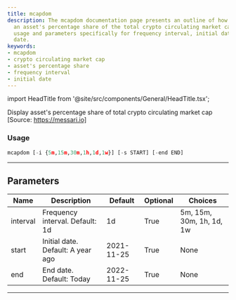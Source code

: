 ```yaml
---
title: mcapdom
description: The mcapdom documentation page presents an outline of how to display
  an asset's percentage share of the total crypto circulating market cap. It includes
  usage and parameters specifically for frequency interval, initial date, and end
  date.
keywords:
- mcapdom
- crypto circulating market cap
- asset's percentage share
- frequency interval
- initial date
---
```


import HeadTitle from '@site/src/components/General/HeadTitle.tsx';

<HeadTitle title="crypto/dd/mcapdom - Reference | OpenBB Terminal Docs" />

Display asset's percentage share of total crypto circulating market cap [Source: https://messari.io]

### Usage

```python
mcapdom [-i {5m,15m,30m,1h,1d,1w}] [-s START] [-end END]
```

---

## Parameters

| Name | Description | Default | Optional | Choices |
| ---- | ----------- | ------- | -------- | ------- |
| interval | Frequency interval. Default: 1d | 1d | True | 5m, 15m, 30m, 1h, 1d, 1w |
| start | Initial date. Default: A year ago | 2021-11-25 | True | None |
| end | End date. Default: Today | 2022-11-25 | True | None |

---
